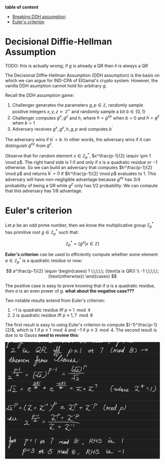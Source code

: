 **table of content**

- [Breaking DDH assumption](#decisional-diffie-hellman-assumption)
- [Euler's criterion](#eulers-criterion)

# Decisional Diffie-Hellman Assumption
TODO: this is actually wrong; if $g$ is already a QR then $h$ is always a QR

The Decisional Diffie-Hellman Assumption (DDH assumption) is the basis on which we can argue for IND-CPA of ElGamal's crypto system. However, the vanilla DDH asumption cannot hold for arbitrary $g$.
    
Recall the DDH assumption game:

1. Challenger generates the parameters $g, p \in \mathbb{Z}$, randomly sample positive integers $x, y, z \leftarrow \mathbb{Z}^+$ and randomly sample a bit $b \in \{0, 1\}$
1. Challenger computes $g^x, g^y$ and $h$, where $h = g^{xy}$ when $b = 0$ and $h = g^z$ when $b = 1$
1. Adversary receives $g^x, g^y, h, g, p$ and computes $b^\prime$

The adversary wins if $b^\prime = b$. In other words, the adversary wins if it can distinguish $g^{xy}$ from $g^z$.

Observe that for random element $x \in \mathbb{Z}_p^*$, $x^\frac{p-1}{2} \equiv \pm 1 \mod p$. The right hand side is 1 if and only if $x$ is a quadratic residue or $-1$ otherwise. So we can build an adversary that computes $h^\frac{p-1}{2} \mod p$ and returns $b^\prime = 0$ if $h^\frac{p-1}{2} \mod p$ evaluates to $1$. This adversary will have non-negligible advantage because $g^{xy}$ has 3/4 probability of being a QR while $g^z$ only has 1/2 probability. We can compute that this adversary has 1/8 advantage.

# Euler's criterion
Let $p$ be an odd prime number, then we know the multiplicative group $\mathbb{Z}_p^*$ has primitive root $g \in \mathbb{Z}_p^*$ such that:

$$
\mathbb{Z}_p^* = \{g^x \vert x \in \mathbb{Z} \}
$$

**Euler's criterion** can be used to efficiently compute whether some element $a \in \mathbb{Z}_p^*$ is a quadratic residue or now:

$$
a^\frac{p-1}{2} \equiv \begin{cases}
1 \;\;\;\;\; (\text{a is QR}) \\
-1 \;\;\;\;\; (\text{otherwise})
\end{cases}
$$

The positive case is easy to prove knowing that if $a$ is a quadratic residue, then $a$ is an even power of $g$. **what about the negative case???**

Two notable results extend from Euler's criterion:

1. $-1$ is quadratic residue iff $p \equiv 1 \mod 4$
2. $2$ is quadratic residue iff $p \equiv 1, 7 \mod 8$

The first result is easy to using Euler's criterion to compute $(-1)^\frac{p-1}{2}$, which is $1$ if $p \equiv 1 \mod 4$ and $-1$ if $p \equiv 3 \mod 4$. The second result is due to to Gauss **need to review this**:

![is 2 QR?](./static/is-2-qr.png)